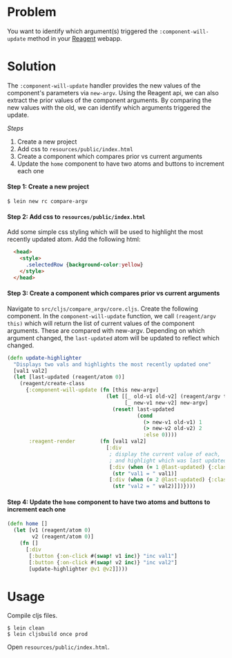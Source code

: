 # Problem

You want to identify which argument(s) triggered the `:component-will-update` method in your [Reagent](https://github.com/reagent-project/reagent) webapp.

# Solution

The `:component-will-update` handler provides the new values of the component's parameters via `new-argv`. 
Using the Reagent api, we can also extract the prior values of the component arguments. 
By comparing the new values with the old, we can identify which arguments triggered the update.

*Steps*

1. Create a new project
2. Add css to `resources/public/index.html`
3. Create a component which compares prior vs current arguments
4. Update the `home` component to have two atoms and buttons to increment each one

#### Step 1: Create a new project

```
$ lein new rc compare-argv
```

#### Step 2: Add css to `resources/public/index.html`

Add some simple css styling which will be used to highlight the most recently updated atom.
Add the following html:

```html
  <head>
    <style>
      .selectedRow {background-color:yellow}
    </style>
  </head>
```

#### Step 3: Create a component which compares prior vs current arguments     

Navigate to `src/cljs/compare_argv/core.cljs`. 
Create the following component. In the `component-will-update` function, we call `(reagent/argv this)` which 
will return the list of current values of the component arguments. These are compared with new-argv. Depending on 
which argument changed, the `last-updated` atom will be updated to reflect which changed.

```clojure
(defn update-highlighter
  "Displays two vals and highlights the most recently updated one"
  [val1 val2]
  (let [last-updated (reagent/atom 0)]
    (reagent/create-class
      {:component-will-update (fn [this new-argv]
                                (let [[_ old-v1 old-v2] (reagent/argv this)
                                      [_ new-v1 new-v2] new-argv]
                                  (reset! last-updated
                                          (cond
                                            (> new-v1 old-v1) 1
                                            (> new-v2 old-v2) 2
                                            :else 0))))
       :reagent-render        (fn [val1 val2]
                                [:div
                                 ; display the current value of each,
                                 ; and highlight which was last updated
                                 [:div (when (= 1 @last-updated) {:class "selectedRow"})
                                  (str "val1 = " val1)]
                                 [:div (when (= 2 @last-updated) {:class "selectedRow"})
                                  (str "val2 = " val2)]])})))
```

#### Step 4: Update the `home` component to have two atoms and buttons to increment each one


```clojure
(defn home []
  (let [v1 (reagent/atom 0)
        v2 (reagent/atom 0)]
    (fn []
      [:div
       [:button {:on-click #(swap! v1 inc)} "inc val1"]
       [:button {:on-click #(swap! v2 inc)} "inc val2"]
       [update-highlighter @v1 @v2]])))
```


# Usage

Compile cljs files.

```
$ lein clean
$ lein cljsbuild once prod
```

Open `resources/public/index.html`.
